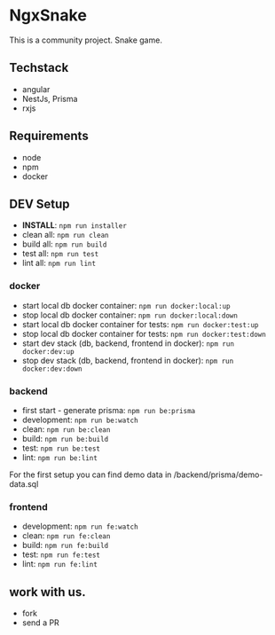 # NgxSnake

This is a community project.
Snake game.


## Techstack
- angular
- NestJs, Prisma
- rxjs


## Requirements
- node
- npm
- docker


## DEV Setup
* **INSTALL**: `npm run installer`
* clean all: `npm run clean`
* build all: `npm run build`
* test all: `npm run test`
* lint all: `npm run lint`

### docker
* start local db docker container: `npm run docker:local:up`
* stop local db docker container: `npm run docker:local:down`
* start local db docker container for tests: `npm run docker:test:up`
* stop local db docker container for tests: `npm run docker:test:down`
* start dev stack (db, backend, frontend in docker): `npm run docker:dev:up`
* stop dev stack (db, backend, frontend in docker): `npm run docker:dev:down`

### backend
* first start - generate prisma: `npm run be:prisma`
* development: `npm run be:watch`
* clean: `npm run be:clean`
* build: `npm run be:build`
* test: `npm run be:test`
* lint: `npm run be:lint`

For the first setup you can find demo data in /backend/prisma/demo-data.sql 

### frontend
* development: `npm run fe:watch`
* clean: `npm run fe:clean`
* build: `npm run fe:build`
* test: `npm run fe:test`
* lint: `npm run fe:lint`


## work with us.
- fork
- send a PR
